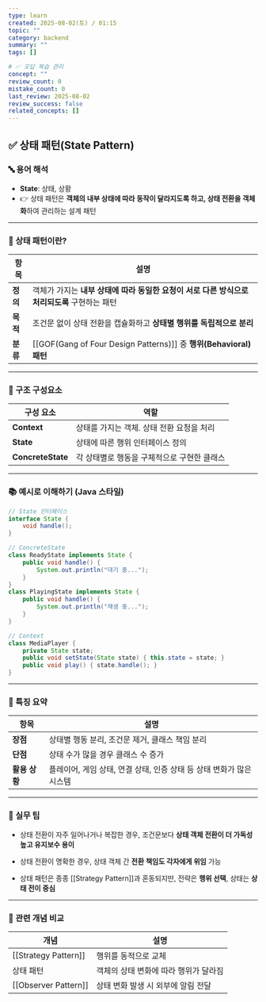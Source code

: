 ```yaml
---
type: learn
created: 2025-08-02(토) / 01:15
topic: ""
category: backend
summary: ""
tags: []

# ✅ 오답 복습 관리
concept: ""
review_count: 0
mistake_count: 0
last_review: 2025-08-02
review_success: false
related_concepts: []
---
```


## ✅ 상태 패턴(State Pattern)

### 🔤 용어 해석

- **State**: 상태, 상황
- 👉 상태 패턴은 **객체의 내부 상태에 따라 동작이 달라지도록 하고, 상태 전환을 객체화**하여 관리하는 설계 패턴

---

### 🧩 상태 패턴이란?

| 항목 | 설명 |
|------|------|
| **정의** | 객체가 가지는 **내부 상태에 따라 동일한 요청이 서로 다른 방식으로 처리되도록** 구현하는 패턴 |
| **목적** | 조건문 없이 상태 전환을 캡슐화하고 **상태별 행위를 독립적으로 분리** |
| **분류** | [[GOF(Gang of Four Design Patterns)]] 중 **행위(Behavioral) 패턴**

---

### 🧱 구조 구성요소

| 구성 요소 | 역할 |
|-----------|------|
| **Context** | 상태를 가지는 객체. 상태 전환 요청을 처리 |
| **State** | 상태에 따른 행위 인터페이스 정의 |
| **ConcreteState** | 각 상태별로 행동을 구체적으로 구현한 클래스

---

### 📚 예시로 이해하기 (Java 스타일)

```java
// State 인터페이스
interface State {
    void handle();
}

// ConcreteState
class ReadyState implements State {
    public void handle() {
        System.out.println("대기 중...");
    }
}
class PlayingState implements State {
    public void handle() {
        System.out.println("재생 중...");
    }
}

// Context
class MediaPlayer {
    private State state;
    public void setState(State state) { this.state = state; }
    public void play() { state.handle(); }
}
````

---

### 🧠 특징 요약

|항목|설명|
|---|---|
|**장점**|상태별 행동 분리, 조건문 제거, 클래스 책임 분리|
|**단점**|상태 수가 많을 경우 클래스 수 증가|
|**활용 상황**|플레이어, 게임 상태, 연결 상태, 인증 상태 등 상태 변화가 많은 시스템|

---

### 🎯 실무 팁

- 상태 전환이 자주 일어나거나 복잡한 경우, 조건문보다 **상태 객체 전환이 더 가독성 높고 유지보수 용이**
    
- 상태 전환이 명확한 경우, 상태 객체 간 **전환 책임도 각자에게 위임** 가능
    
- 상태 패턴은 종종 [[Strategy Pattern]]과 혼동되지만, 전략은 **행위 선택**, 상태는 **상태 전이 중심**
    

---

### 🧩 관련 개념 비교

|개념|설명|
|---|---|
|[[Strategy Pattern]]|행위를 동적으로 교체|
|상태 패턴|객체의 상태 변화에 따라 행위가 달라짐|
|[[Observer Pattern]]|상태 변화 발생 시 외부에 알림 전달|